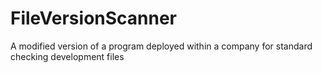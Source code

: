 # FileVersionScanner
A modified version of a program deployed within a company for standard checking development files

